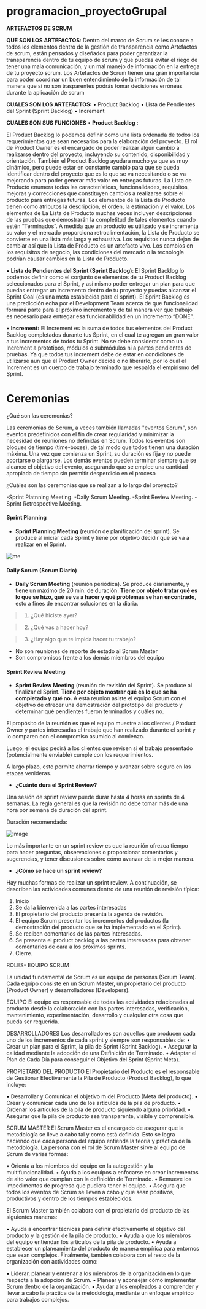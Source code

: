 # programacion_proyectoGrupal
**ARTEFACTOS DE SCRUM**

**QUE SON LOS ARTEFACTOS**:  Dentro del marco de Scrum se les conoce a todos los elementos dentro de la gestión de transparencia como Artefactos de scrum, están pensados y diseñados para poder garantizar la transparencia dentro de tu equipo de scrum y que puedas evitar el riego de tener una mala comunicación, y un mal manejo de información en la entrega de tu proyecto scrum. Los Artefactos de Scrum tienen una gran importancia para poder coordinar un buen entendimiento de la información de tal manera que si no son trasparentes podrás tomar decisiones erróneas durante la aplicación de scrum

**CUALES SON LOS ARTEFACTOS:** 
•	Product Backlog 
•	Lista de Pendientes del Sprint (Sprint Backlog)
•	Increment

**CUALES SON SUS FUNCIONES**
•	**Product Backlog** : 

El Product Backlog lo podemos definir como una lista ordenada de todos los requerimientos que sean necesarios para la elaboración del proyecto. El rol de Product Owner es el encargado de poder realizar algún cambio a realizarse dentro del proyecto, incluyendo su contenido, disponibilidad y orientación. También el Product Backlog  ayudara mucho ya que es muy dinámico, pero puede estar en constante cambio para que se pueda identificar dentro del proyecto que es lo que se va necesitando o se va mejorando para poder generar más valor en entregas futuras. La Lista de Producto enumera todas las características, funcionalidades, requisitos, mejoras y correcciones que constituyen cambios a realizarse sobre el producto para entregas futuras. Los elementos de la Lista de Producto tienen como atributos la descripción, el orden, la estimación y el valor. Los elementos de La Lista de Producto muchas veces incluyen descripciones de las pruebas que demostrarán la completitud de tales elementos cuando estén “Terminados”. A medida que un producto es utilizado y se incrementa su valor y el mercado proporciona retroalimentación, la Lista de Producto se convierte en una lista más larga y exhaustiva. Los requisitos nunca dejan de cambiar así que la Lista de Producto es un artefacto vivo. Los cambios en los requisitos de negocio, las condiciones del mercado o la tecnología podrían causar cambios en la Lista de Producto.

•	**Lista de Pendientes del Sprint (Sprint Backlog)**: El Sprint Backlog lo podemos definir como el conjunto de elementos de tu Product Backlog seleccionados para el Sprint, y así mismo poder entregar un plan para que puedas entregar un incremento dentro de tu proyecto y puedas alcanzar el Sprint Goal (es una meta establecida para el sprint). El Sprint Backlog es una predicción echa por el Development Team acerca de que funcionalidad formará parte para el próximo incremento y de tal manera ver que trabajo es necesario para entregar esa funcionabilidad en un Incremento “DONE”.

•	**Increment:** El Increment es la suma de todos tus elementos del Product Backlog completados durante tus Sprint, en el cual te agregan un gran valor a tus incrementos de todos tu Sprint. No se debe considerar como un Increment a prototipos, módulos o submódulos ni a partes pendientes de pruebas. Ya que todos tus increment debe de estar en condiciones de utilizarse aun que el Product Owner decide o no liberarlo, por lo cual el Increment es un cuerpo de trabajo terminado que respalda el empirismo del Sprint.

# Ceremonias
¿Qué son las ceremonias?

Las ceremonias de Scrum, a veces también llamadas "eventos Scrum", son eventos predefinidos con el fin de crear regularidad y minimizar la necesidad
de reuniones no definidas en Scrum. Todos los eventos son bloques de tiempo (time-boxes), de
tal modo que todos tienen una duración máxima. Una vez que comienza un Sprint, su duración
es fija y no puede acortarse o alargarse. Los demás eventos pueden terminar siempre que se
alcance el objetivo del evento, asegurando que se emplee una cantidad apropiada de tiempo sin
permitir desperdicio en el proceso

¿Cuáles son las ceremonias que se realizan a lo largo del proyecto?

-Sprint Platnning Meeting.
-Daily Scrum Meeting.
-Sprint Review Meeting.
-Sprint Retrospective Meeting.
#### Sprint Planning
-  **Sprint Planning Meeting** (reunión de planificación del sprint). Se produce al iniciar cada Sprint y tiene por objetivo decidir que se va a realizar en el Sprint.

![me](https://user-images.githubusercontent.com/61385165/171072437-9d0adbe2-59fe-4fd7-b5df-d8596d98cd0d.jpg)
#### Daily Scrum (Scrum Diario)
- **Daily Scrum Meeting** (reunión periódica). Se produce diariamente, y tiene un máximo de 20 min. de duración. **Tiene por objeto tratar qué es lo que se hizo, qué se va a hacer y qué problemas se han encontrado**, esto a fines de encontrar soluciones en la diaria.

> 1. ¿Qué hiciste ayer?

> 2. ¿Qué vas a hacer hoy?

> 3. ¿Hay algo que te impida hacer tu trabajo?

- No son reuniones de reporte de estado al Scrum Master
-  Son compromisos frente a los demás miembros del equipo


#### Sprint Review Meeting
-  **Sprint Review Meeting** (reunión de revisión del Sprint). Se produce al finalizar el Sprint. **Tiene por objeto mostrar qué es lo que se ha completado y qué no.** A esta reunion asiste el equipo Scrum con el objetivo de ofrecer una demostración del prototipo del producto y determinar qué pendientes fueron terminados y cuáles no. 

El propósito de la reunión es que el equipo muestre a los clientes / Product Owner y partes interesadas el trabajo que han realizado durante el sprint y lo comparen con el compromiso asumido al comienzo.

Luego, el equipo pedirá a los clientes que revisen si el trabajo presentado (potencialmente enviable) cumple con los requerimientos. 

A largo plazo, esto permite ahorrar tiempo y avanzar sobre seguro en las etapas venideras.

- **¿Cuánto dura el Sprint Review?**

Una sesión de sprint review puede durar hasta 4 horas en sprints de 4 semanas. La regla general es que la revisión no debe tomar más de una hora por semana de duración del sprint. 

Duración recomendada:

![image](https://user-images.githubusercontent.com/60717025/171310827-c17aff84-74a8-4434-b9c9-a411741a8beb.png)

Lo más importante en un sprint review es que la reunión ofrezca tiempo para hacer preguntas, observaciones o proporcionar comentarios y sugerencias, y tener discusiones sobre cómo avanzar de la mejor manera.

- **¿Cómo se hace un sprint review?**

Hay muchas formas de realizar un sprint review. A continuación, se describen las actividades comunes dentro de una reunión de revisión típica:

1. Inicio
2. Se da la bienvenida a las partes interesadas
3. El propietario del producto presenta la agenda de revisión.
4. El equipo Scrum presentar los incrementos del productos (la demostración del producto que se ha implementado en el Sprint).
5. Se reciben comentarios de las partes interesadas.
6. Se presenta el product backlog a las partes interesadas para obtener comentarios de cara a los próximos sprints.
7. Cierre.


ROLES- EQUIPO SCRUM

La unidad fundamental de Scrum es un equipo de personas (Scrum Team). Cada equipo consiste en un Scrum Master, un propietario del producto (Product Owner) y desarrolladores (Developers).

EQUIPO
El equipo es responsable de todas las actividades relacionadas al producto desde la colaboración con las partes interesadas, verificación, mantenimiento, experimentación, desarrollo y cualquier otra cosa que pueda ser requerida.

DESARROLLADORES
 Los desarrolladores son aquellos que producen cada uno de los incrementos de cada sprint y siempre son responsables de: 
• Crear un plan para el Sprint, la pila de Sprint (Sprint Backlog). 
• Asegurar la calidad mediante la adopción de una Definición de Terminado. 
• Adaptar el Plan de Cada Día para conseguir el Objetivo del Sprint (Sprint Meta).

PROPIETARIO DEL PRODUCTO
El Propietario del Producto es el responsable de Gestionar Efectivamente la Pila de Producto (Product Backlog), lo que incluye:

 • Desarrollar y Comunicar el objetivo m del Producto (Meta del producto).
 • Crear y comunicar cada uno de los artículos de la pila de producto.
 • Ordenar los artículos de la pila de producto siguiendo alguna prioridad.
 • Asegurar que la pila de producto sea transparente, visible y comprensible.

SCRUM MASTER
El Scrum Master es el encargado de asegurar que la metodología se lleve a cabo tal y como está definida. Esto se logra haciendo que cada persona del equipo entienda la teoría y práctica de la metodología. La persona con el rol de Scrum Master sirve al equipo de Scrum de varias formas: 

• Orienta a los miembros del equipo en la autogestión y la multifuncionalidad.
• Ayuda a los equipos a enfocarse en crear incrementos de alto valor que cumplan con la definición de Terminado.
• Remueve los impedimentos de progreso que pudiera tener el equipo. 
• Asegura que todos los eventos de Scrum se lleven a cabo y que sean positivos, productivos y dentro de los tiempos establecidos.

El Scrum Master también colabora con el propietario del producto de las siguientes maneras: 

• Ayuda a encontrar técnicas para definir efectivamente el objetivo del producto y la gestión de la pila de producto. 
• Ayuda a que los miembros del equipo entiendan los artículos de la pila de producto. 
• Ayuda a establecer un planeamiento del producto de manera empírica para entornos que sean complejos. 
Finalmente, también colabora con el resto de la organización con actividades como: 

• Liderar, planear y entrenar a los miembros de la organización en lo que respecta a la adopción de Scrum. 
• Planear y aconsejar cómo implementar Scrum dentro de la organización. 
• Ayudar a los empleados a comprender y llevar a cabo la práctica de la metodología, mediante un enfoque empírico para trabajos complejos. 
